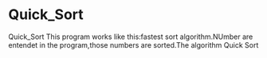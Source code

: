 # Quick_Sort
Quick_Sort
This program works like this:fastest sort algorithm.NUmber are entendet in the program,those numbers are sorted.The algorithm Quick Sort
